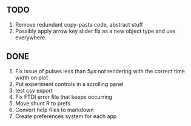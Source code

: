 ## TODO

1. Remove redundant copy-pasta code, abstract stuff
1. Possibly apply arrow key slider fix as a new object type and use everywhere.

## DONE

1. Fix issue of pulses less than 5µs not rendering with the correct time width on plot
1. Put experiment controls in a scrolling panel
1. test csv export
1. Fix FTDI error file that keeps occurring
1. Move shunt R to prefs
1. Convert help files to markdown
1. Create preferences system for each app